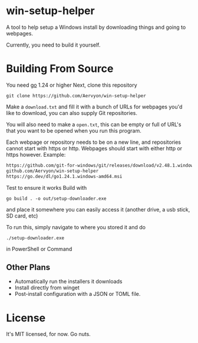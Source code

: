# win-setup-helper
A tool to help setup a Windows install by downloading things and going to webpages.

Currently, you need to build it yourself.

# Building From Source

You need [go](https://go.dev/dl) 1.24 or higher
Next, clone this repository
```pwsh
git clone https://github.com/Aervyon/win-setup-helper
```

Make a `download.txt` and fill it with a bunch of URLs for webpages you'd like to download, you can also supply Git repositories.

You will also need to make a `open.txt`, this can be empty or full of URL's that you want to be opened when you run this program.

Each webpage or repository needs to be on a new line, and repositories cannot start with https or http.
Webpages should start with either http or https however.
Example:
```txt
https://github.com/git-for-windows/git/releases/download/v2.48.1.windows.1/Git-2.48.1-64-bit.exe
github.com/Aervyon/win-setup-helper
https://go.dev/dl/go1.24.1.windows-amd64.msi
```

Test to ensure it works
Build with
```pwsh
go build . -o out/setup-downloader.exe
```
and place it somewhere you can easily access it (another drive, a usb stick, SD card, etc)

To run this, simply navigate to where you stored it and do
```pwsh
./setup-downloader.exe
```
in PowerShell or Command

## Other Plans
- Automatically run the installers it downloads
- Install directly from winget
- Post-install configuration with a JSON or TOML file.

# License
It's MIT licensed, for now.
Go nuts.
